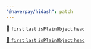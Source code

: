 ```yaml
---
"@naverpay/hidash": patch
---
```


🚀 `first` `last` `isPlainObject` `head`

[🚀 `first` `last` `isPlainObject` `head`](https://github.com/NaverPayDev/hidash/pull/132)
